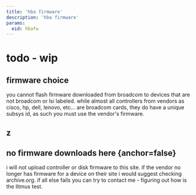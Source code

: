 ```yaml
---
title: 'hba firmware'
description: 'hba firmware'
params:
  eid: hbafw
---
```

# todo - wip

## firmware choice
you cannot flash firmware downloaded from broadcom to devices that are not broadcom or lsi labeled. while almost all controllers from vendors as cisco, hp, dell, lenovo, etc... are broadcom cards, they do have a unique subsys id, as such you must use the vendor's firmware.

## z

## no firmware downloads here {anchor=false}
i will not upload controller or disk firmware to this site. if the vendor no longer has firmware for a device on their site i would suggest checking archive.org. if all else fails you can try to contact me - figuring out how is the litmus test.
